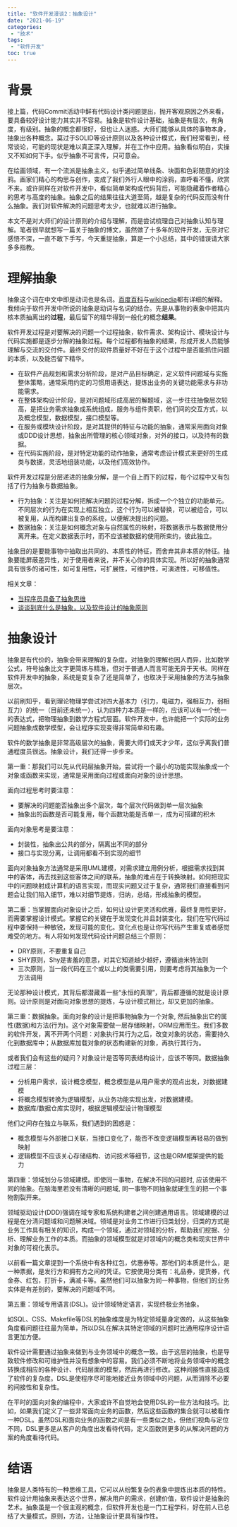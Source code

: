 ```yaml
---
title: "软件开发漫谈2：抽象设计"
date: "2021-06-19"
categories:
 - "技术"
tags:
 - "软件开发"
toc: true
---
```


# 背景

接上篇，代码Commit活动中鲜有代码设计类问题提出，抛开客观原因之外来看，要具备较好设计能力其实并不容易。抽象是软件设计基础，抽象是有层次，有角度，有级别。抽象的概念都很好，但也让人迷惑。大师们能够从具体的事物本身，抽象出各种概念。莫过于SOLID等设计原则以及各种设计模式，我们经常看到，经常谈论，可能的现状是难以真正深入理解，并在工作中应用。抽象看似明白，实操又不知如何下手。似乎抽象不可言传，只可意会。

在绘画领域，有一个流派是抽象主义，似乎通过简单线条、块面和色彩随意的的涂鸦。画家们精心的构思与创作，变成了我们外行人眼中的涂鸦，直呼看不懂，欣赏不来。或许同样在对软件开发中，看似简单架构或代码背后，可能隐藏着作者精心的思考与高度的抽象。抽象之后的结果往往大道至简，越是复杂的代码反而没有什么抽象。我们对软件解决的问题思考太少，也就难以进行抽象。
<!--more-->

本文不是对大师们的设计原则的介绍与理解，而是尝试梳理自己对抽象认知与理解。笔者很早就想写一篇关于抽象的博文，虽然做了十多年的软件开发，无奈对它感悟不深，一直不敢下手写，今天重提抽象，算是一个小总结，其中的错误请大家多多指教。


# 理解抽象

抽象这个词在中文中即是动词也是名词。[百度百科](https://baike.baidu.com/item/%E6%8A%BD%E8%B1%A1/9021828)与[wikipedia](https://zh.wikipedia.org/w/index.php?title=%E6%8A%BD%E8%B1%A1%E5%8C%96&variant=zh-cn)都有详细的解释。我倾向于软件开发中所说的抽象是动词与名词的结合。先是从事物的表象中把其内核本质抽离出的**过程**，最后留下的精华得到一般化的概念**结果**。

软件开发过程是对要解决的问题一个过程抽象，软件需求、架构设计、模块设计与代码实施都是逐步分解的抽象过程。每个过程都有抽象的结果，形成开发人员能够理解与交流的交付件。最终交付的软件质量好不好在于这个过程中是否能抓住问题的本质，以及能否留下精华。

 - 在软件产品规划和需求分析阶段，是对产品目标确定，定义软件问题域与实施整体策略，通常采用约定的习惯用语表达，提炼出业务的关键功能需求与非功能需求。
 - 在整体架构设计阶段，是对问题域形成高层的解题域，这一步往往抽像层次较高，是把业务需求抽象成系统组成，服务与组件责职，他们间的交互方式，以及概念模型，数据模型，接口模型等。
 - 在服务或模块设计阶段，是对其提供的特征与功能的抽象，通常采用面向对象或DDD设计思想，抽象出所管理的核心领域对象，对外的接口，以及持有的数据。
 - 在代码实施阶段，是对特定功能的动作抽象，通常考虑设计模式来更好的生成类与数据，灵活地组装功能，以及他们高效协作。

软件开发过程是分层递进的抽象分解，是一个自上而下的过程，每个过程中又有包括了行为抽象与数据抽象。

 - 行为抽象：关注是如何把解决问题的过程分解，拆成一个个独立的功能单元。不同层次的行为在实现上相互独立，这个行为可以被替换，可以被组合，可以被复用，从而构建出复杂的系统，以便解决提出的问题。
 - 数据抽象：关注是如何概念对象与自然属性的映射，将数据表示与数据使用分离开来。在定义数据表示时，而不应该被数据的使用所束约，彼此独立。

抽象目的是要能事物中抽取出共同的、本质性的特征，而舍弃其非本质的特征。抽象要能屏蔽差异性，对于使用者来说，并不关心你的具体实现。所以好的抽象通常具有很多的诸可性，如可复用性，可扩展性，可维护性，可演进性，可移值性。

相关文章：

  - [当程序员具备了抽象思维](https://www.infoq.cn/article/tXedztawyPmAfc41kufq)
  - [谈谈到底什么是抽象，以及软件设计的抽象原则](https://blog.csdn.net/y4x5M0nivSrJaY3X92c/article/details/78863467)

# 抽象设计

抽象是有代价的，抽象会带来理解的复杂度。对抽象的理解也因人而异，比如数学公式，符号抽象比文字更简练与精准，但对于普通人而言可能无异于天书。同样在软件开发中的抽象，系统是变复杂了还是简单了，也取决于采用抽象的方法与抽象层次。

以前刷知乎，看到理论物理学尝试对四大基本力（引力，电磁力，强相互力，弱相互力）的统一（目前还未统一），认为四种力本质是一样的，应该可以有一个统一的表达式，把物理抽象到数学方程式层面。软件开发中，也许能把一个实际的业务问题抽象成数学模型，会让程序实现变得非常简单和有趣。

软件的数学抽象是非常高级层次的抽象，需要大师们或天才少年，这似乎离我们普通程度员很远。抽象设计，我们还得一步步来。

第一重：那我们可以先从代码层抽象开始，尝试将一个最小的功能实现抽象成一个对象或函数来实现，通常是采用面向过程或面向对象的设计思想。

面向过程思考时要注意：

 - 要解决的问题能否抽象出多个层次，每个层次代码做到单一层次抽象
 - 抽象出的函数是否可能复用，每个函数功能是否单一，成为可搭建的积木

面向对象思考是要注意：

 - 封装性，抽象出公共的部分，隔离出不同的部分
 - 接口与实现分离，让调用都看不到实现的细节

面向对象抽象方法通常是采用UML建模，对需求建立用例分析，根据需求找到其中的客体，再去找到这些客体之间的联系，抽象的难点在于转换映射。如何把现实中的问题映射成计算机的语言实现，而现实问题又过于复杂，通常我们直接看到问题会让我们陷入细节，难以对细节提炼，归纳，总结，形成抽象的模型。

第二重：当掌握面向对象设计之后，如何让设计更灵活和优雅，最终复用性更好，而需要掌握设计模式。掌握它的关键在于发现变化并且封装变化，我们在写代码过程中要保持一种敏锐，发现可能的变化。变化点也是让你写代码产生重复或者感觉难受的地方。有人将如何发现代码设计问题总结三个原则：

 - DRY原则，不要重复自己
 - SHY原则，Shy是害羞的意思，对其它知道越少越好，遵循迪米特法则
 - 三次原则，当一段代码在三个或以上的类需要引用，则要考虑将其抽象为一个方法调用

无论那种设计模式，其背后都潜藏着一些“永恒的真理”，背后都遵循的就是设计原则。设计原则是对面向对象思想的提炼，与设计模式相比，却又更加的抽象。

第三重：数据抽象。面向对象的设计是把事物抽象为一个对象, 然后抽象出它的属性(数据)和方法(行为)。这个对象需要做一层存储映射，ORM应用而生。我们多数的软件开发，离不开两个问题：对象执行其行为之后，改变对象的状态，需要持久化到数据库中；从数据库加载对象的状态构建新的对象，再执行其行为。

或者我们会有这些的疑问？对象设计是否等同表结构设计，应该不等同。数据抽象过程三层：

 - 分析用户需求，设计概念模型，概念模型是从用户需求的观点出发，对数据建模
 - 将概念模型转换为逻辑模型，从业务功能实现出发，对数据建模。
 - 数据库/数据仓库实现时，根据逻辑模型设计物理模型

他们之间存在独立与联系，我们遇到的困惑是：

 - 概念模型与外部接口关联，当接口变化了，能否不改变逻辑模型再轻易的做到映射
 - 逻辑模型不应该关心存储结构、访问技术等细节，这也是ORM框架提供的能力

第四重：领域划分与领域建模。即使同一事物，在解决不同的问题时, 应该使用不同的抽象。在脑海里若没有清晰的问题域, 同一事物不同抽象就硬生生的把一个事物割裂开来。

领域驱动设计(DDD)强调在域专家和系统构建者之间创建通用语言。领域建模的过程是在分清问题域和问题解决域。领域是对业务工作进行归类划分，归类的方式是业务工作具有相关的知识，构成一个领域，通过对领域的分析，帮助我们挖掘、分析、理解业务工作的本质。而抽象的领域模型就是对领域内的概念类和现实世界中对象的可视化表示。

以前看一篇文章提到一个系统中有各种红包，优惠券等。那他们的本质是什么，是一种票据，是发行方和拥有方之间的凭证。它按使用分类有：礼品券，提货券，代金券、红包，打折卡，满减卡等。虽然他们可以抽象为同一种事物，但他们的业务实体是有差别的，要解决的问题域不同。


第五重：领域专用语言(DSL)。设计领域特定语言，实现终极业务抽象。

如SQL、CSS、Makefile等DSL的抽象维度是为特定领域量身定做的，从这些抽象角度看问题往往最为简单，所以DSL在解决其特定领域的问题时比通用程序设计语言更加方便。

软件设计需要通过抽象来做到与业务领域中的概念一致。由于这层的抽象，也是导致软件修改和可维护性并没有想象中的容易。我们必须不断地将业务领域中的概念转换成相应的各种设计、代码层面的模型，然后再进行修改。这种间接性直接造成了软件的复杂度。DSL是使程序尽可能地接近业务领域中的问题，从而消除不必要的间接性和复杂性。

在平时的面向对象的编程中，大家或许不自觉地会使用DSL的一些方法和技巧。比如，如果我们定义了一些非常面向业务的函数，然后这些函数的集合就可以被看作一种DSL。虽然DSL和面向业务的函数之间是有一些类似之处，但他们视角与定位不同，DSL更多是从客户的角度出发看待代码，定义函数则更多的从解决问题的方案的角度看待代码。

# 结语

抽象是人类特有的一种思维工具，它可以从纷繁复杂的表象中提炼出本质的特性。软件设计用抽象来表达这个世界，解决用户的需求，创建价值，软件设计是抽象的艺术。抽象虽是一个很主观的概念，但软件开发也是一门工程学科，好在前人已总结了大量模式，原则，方法，让抽象设计更具有操作性。